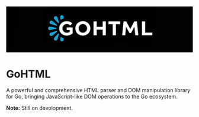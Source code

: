 ![GoHTML logo](https://raw.githubusercontent.com/udan-jayanith/GoHTML/refs/heads/main/assets/media/logo.jpg)
# GoHTML
A powerful and comprehensive HTML parser and DOM manipulation library for Go, bringing JavaScript-like DOM operations to the Go ecosystem.

**Note:** Still on devolopment.
